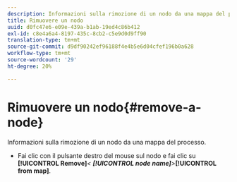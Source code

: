 ```yaml
---
description: Informazioni sulla rimozione di un nodo da una mappa del processo.
title: Rimuovere un nodo
uuid: d0fc47e6-e09e-439a-b1ab-19ed4c86b412
exl-id: c8e4a6a4-8197-435c-8cb2-c5e9d0d9ff90
translation-type: tm+mt
source-git-commit: d9df90242ef96188f4e4b5e6d04cfef196b0a628
workflow-type: tm+mt
source-wordcount: '29'
ht-degree: 20%

---
```


# Rimuovere un nodo{#remove-a-node}

Informazioni sulla rimozione di un nodo da una mappa del processo.

* Fai clic con il pulsante destro del mouse sul nodo e fai clic su **[!UICONTROL Remove]***&lt; **[!UICONTROL node name]**>***[!UICONTROL from map]**.
